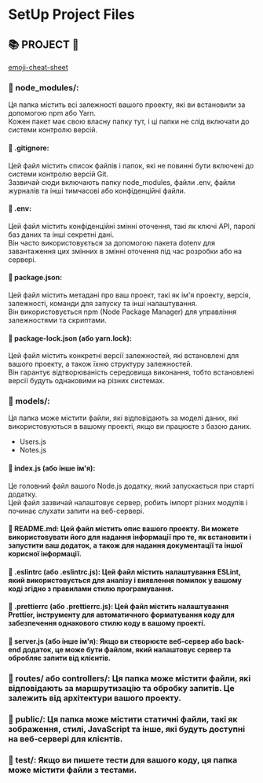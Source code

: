 # SetUp Project Files

## 📚 PROJECT 📁

[emoji-cheat-sheet](https://github.com/ikatyang/emoji-cheat-sheet/blob/master/README.md)

### 📁 node_modules/: 
Ця папка містить всі залежності вашого проекту, які ви встановили за допомогою npm або Yarn.\
Кожен пакет має свою власну папку тут, і ці папки не слід включати до системи контролю версій.

#### 📄 .gitignore: 
Цей файл містить список файлів і папок, які не повинні бути включені до системи контролю версій Git.\
Зазвичай сюди включають папку node_modules, файли .env, файли журналів та інші тимчасові або конфіденційні файли.

#### 📄 .env: 
Цей файл містить конфіденційні змінні оточення, такі як ключі API, паролі баз даних та інші секретні дані.\
Він часто використовується за допомогою пакета dotenv для завантаження цих змінних в змінні оточення під час розробки або на сервері.

#### 📄 package.json: 
Цей файл містить метадані про ваш проект, такі як ім'я проекту, версія, залежності, команди для запуску та інші налаштування.\
Він використовується npm (Node Package Manager) для управління залежностями та скриптами.

#### 📄 package-lock.json (або yarn.lock): 
Цей файл містить конкретні версії залежностей, які встановлені для вашого проекту, а також їхню структуру залежностей.\
Він гарантує відтворюваність середовища виконання, тобто встановлені версії будуть однаковими на різних системах.








### 📁 models/: 
Ця папка може містити файли, які відповідають за моделі даних, які використовуються в вашому проекті, якщо ви працюєте з базою даних.

* Users.js
* Notes.js







#### 📄 index.js (або інше ім'я): 
Це головний файл вашого Node.js додатку, який запускається при старті додатку.\
Цей файл зазвичай налаштовує сервер, робить імпорт різних модулів і починає слухати запити на веб-сервері.





#### 📄 README.md: Цей файл містить опис вашого проекту. Ви можете використовувати його для надання інформації про те, як встановити і запустити ваш додаток, а також для надання документації та іншої корисної інформації.

#### 📄 .eslintrc (або .eslintrc.js): Цей файл містить налаштування ESLint, який використовується для аналізу і виявлення помилок у вашому коді згідно з правилами стилю програмування.

#### 📄 .prettierrc (або .prettierrc.js): Цей файл містить налаштування Prettier, інструменту для автоматичного форматування коду для забезпечення однакового стилю коду в вашому проекті.

#### 📄 server.js (або інше ім'я): Якщо ви створюєте веб-сервер або back-end додаток, це може бути файлом, який налаштовує сервер та обробляє запити від клієнтів.

### 📁 routes/ або controllers/: Ця папка може містити файли, які відповідають за маршрутизацію та обробку запитів. Це залежить від архітектури вашого проекту.


### 📁 public/: Ця папка може містити статичні файли, такі як зображення, стилі, JavaScript та інше, які будуть доступні на веб-сервері для клієнтів.

### 📁 test/: Якщо ви пишете тести для вашого коду, ця папка може містити файли з тестами.









